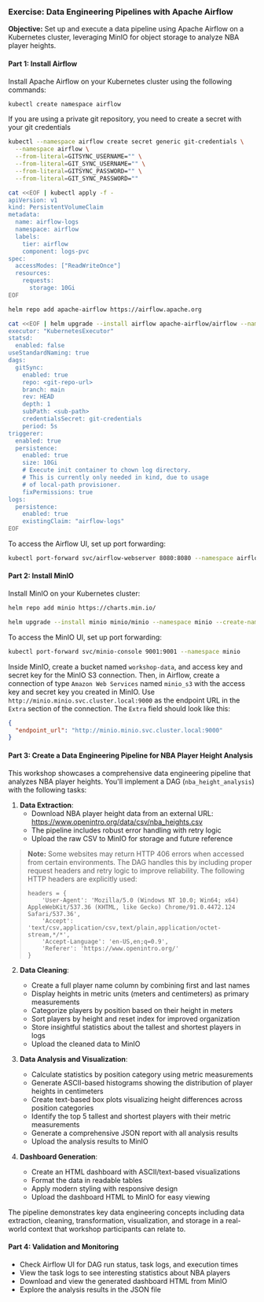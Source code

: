 ### Exercise: Data Engineering Pipelines with Apache Airflow

**Objective:**
Set up and execute a data pipeline using Apache Airflow on a Kubernetes cluster, leveraging MinIO for object storage to analyze NBA player heights.


#### Part 1: Install Airflow

Install Apache Airflow on your Kubernetes cluster using the following commands:

```bash
kubectl create namespace airflow
```

If you are using a private git repository, you need to create a secret with your git credentials
```bash
kubectl --namespace airflow create secret generic git-credentials \
  --namespace airflow \
  --from-literal=GITSYNC_USERNAME="" \
  --from-literal=GIT_SYNC_USERNAME="" \
  --from-literal=GITSYNC_PASSWORD="" \
  --from-literal=GIT_SYNC_PASSWORD=""
```

```bash
cat <<EOF | kubectl apply -f -
apiVersion: v1
kind: PersistentVolumeClaim
metadata:
  name: airflow-logs
  namespace: airflow
  labels:
    tier: airflow
    component: logs-pvc
spec:
  accessModes: ["ReadWriteOnce"]
  resources:
    requests:
      storage: 10Gi
EOF
```
```bash
helm repo add apache-airflow https://airflow.apache.org
```

```bash
cat <<EOF | helm upgrade --install airflow apache-airflow/airflow --namespace airflow --create-namespace --values -
executor: "KubernetesExecutor"
statsd:
  enabled: false
useStandardNaming: true
dags:
  gitSync:
    enabled: true
    repo: <git-repo-url>
    branch: main
    rev: HEAD
    depth: 1
    subPath: <sub-path>
    credentialsSecret: git-credentials
    period: 5s
triggerer:
  enabled: true
  persistence:
    enabled: true
    size: 10Gi
    # Execute init container to chown log directory.
    # This is currently only needed in kind, due to usage
    # of local-path provisioner.
    fixPermissions: true
logs:
  persistence:
    enabled: true
    existingClaim: "airflow-logs"
EOF
```

To access the Airflow UI, set up port forwarding:

```bash
kubectl port-forward svc/airflow-webserver 8080:8080 --namespace airflow
```


#### Part 2: Install MinIO

Install MinIO on your Kubernetes cluster:

```bash
helm repo add minio https://charts.min.io/
```

```bash
helm upgrade --install minio minio/minio --namespace minio --create-namespace --set resources.requests.memory=256Mi --set replicas=1 --set mode=standalone --set persistence.size=10Gi --set rootUser=admin,rootPassword=admin123
```

To access the MinIO UI, set up port forwarding:

```bash
kubectl port-forward svc/minio-console 9001:9001 --namespace minio
```

Inside MinIO, create a bucket named `workshop-data`, and access key and secret key for the MinIO S3 connection.
Then, in Airflow, create a connection of type `Amazon Web Services` named `minio_s3` with the access key and secret key you created in MinIO. Use `http://minio.minio.svc.cluster.local:9000` as the endpoint URL in the `Extra` section of the connection. The `Extra` field should look like this:

```json
{
  "endpoint_url": "http://minio.minio.svc.cluster.local:9000"
}
```


#### Part 3: Create a Data Engineering Pipeline for NBA Player Height Analysis

This workshop showcases a comprehensive data engineering pipeline that analyzes NBA player heights. You'll implement a DAG (`nba_height_analysis`) with the following tasks:

1. **Data Extraction**:
   * Download NBA player height data from an external URL: https://www.openintro.org/data/csv/nba_heights.csv
   * The pipeline includes robust error handling with retry logic
   * Upload the raw CSV to MinIO for storage and future reference

> **Note:** Some websites may return HTTP 406 errors when accessed from certain environments. The DAG handles this by including proper request headers and retry logic to improve reliability. The following HTTP headers are explicitly used:
> ```
> headers = {
>     'User-Agent': 'Mozilla/5.0 (Windows NT 10.0; Win64; x64) AppleWebKit/537.36 (KHTML, like Gecko) Chrome/91.0.4472.124 Safari/537.36',
>     'Accept': 'text/csv,application/csv,text/plain,application/octet-stream,*/*',
>     'Accept-Language': 'en-US,en;q=0.9',
>     'Referer': 'https://www.openintro.org/'
> }
> ```

2. **Data Cleaning**:
   * Create a full player name column by combining first and last names
   * Display heights in metric units (meters and centimeters) as primary measurements
   * Categorize players by position based on their height in meters
   * Sort players by height and reset index for improved organization
   * Store insightful statistics about the tallest and shortest players in logs
   * Upload the cleaned data to MinIO

3. **Data Analysis and Visualization**:
   * Calculate statistics by position category using metric measurements
   * Generate ASCII-based histograms showing the distribution of player heights in centimeters
   * Create text-based box plots visualizing height differences across position categories
   * Identify the top 5 tallest and shortest players with their metric measurements
   * Generate a comprehensive JSON report with all analysis results
   * Upload the analysis results to MinIO


4. **Dashboard Generation**:
   * Create an HTML dashboard with ASCII/text-based visualizations
   * Format the data in readable tables
   * Apply modern styling with responsive design
   * Upload the dashboard HTML to MinIO for easy viewing

The pipeline demonstrates key data engineering concepts including data extraction, cleaning, transformation, visualization, and storage in a real-world context that workshop participants can relate to.


#### Part 4: Validation and Monitoring

* Check Airflow UI for DAG run status, task logs, and execution times
* View the task logs to see interesting statistics about NBA players
* Download and view the generated dashboard HTML from MinIO
* Explore the analysis results in the JSON file
